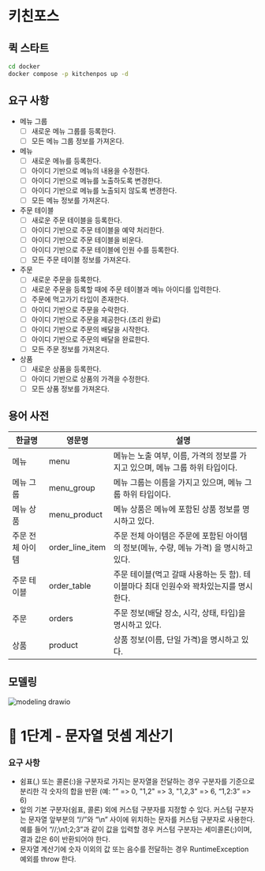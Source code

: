 # 키친포스

## 퀵 스타트

```sh
cd docker
docker compose -p kitchenpos up -d
```

## 요구 사항

- 메뉴 그룹
  - [ ] 새로운 메뉴 그룹를 등록한다.
  - [ ] 모든 메뉴 그룹 정보를 가져온다.

- 메뉴
    - [ ] 새로운 메뉴를 등록한다.
    - [ ] 아이디 기반으로 메뉴의 내용을 수정한다.
    - [ ] 아이디 기반으로 메뉴를 노출하도록 변경한다.
    - [ ] 아이디 기반으로 메뉴를 노출되지 않도록 변경한다.
    - [ ] 모든 메뉴 정보를 가져온다.
  
- 주문 테이블
    - [ ] 새로운 주문 테이블을 등록한다.
    - [ ] 아이디 기반으로 주문 테이블을 예약 처리한다.
    - [ ] 아이디 기반으로 주문 테이블을 비운다.
    - [ ] 아이디 기반으로 주문 테이블에 인원 수를 등록한다.
    - [ ] 모든 주문 테이블 정보를 가져온다.

- 주문
    - [ ] 새로운 주문을 등록한다.
    - [ ] 새로운 주문을 등록할 때에 주문 테이블과 메뉴 아이디를 입력한다.
    - [ ] 주문에 먹고가기 타입이 존재한다.
    - [ ] 아이디 기반으로 주문을 수락한다.
    - [ ] 아이디 기반으로 주문을 제공한다.(조리 완료)
    - [ ] 아이디 기반으로 주문의 배달을 시작한다.
    - [ ] 아이디 기반으로 주문의 배달을 완료한다.
    - [ ] 모든 주문 정보를 가져온다.

- 상품
    - [ ] 새로운 상품을 등록한다.
    - [ ] 아이디 기반으로 상품의 가격을 수정한다.
    - [ ] 모든 상품 정보를 가져온다.
  
## 용어 사전

| 한글명 | 영문명 | 설명 |
| --- | --- | --- |
| 메뉴 | menu  | 메뉴는 노출 여부, 이름, 가격의 정보를 가지고 있으며, 메뉴 그룹 하위 타입이다.  |
| 메뉴 그룹 | menu_group  | 메뉴 그룹는 이름을 가지고 있으며, 메뉴 그룹 하위 타입이다.  |
| 메뉴 상품 | menu_product  | 메뉴 상품은 메뉴에 포함된 상품 정보를 명시하고 있다.   |
| 주문 전체 아이템 | order_line_item  | 주문 전체 아이템은 주문에 포함된 아이템의 정보(메뉴, 수량, 메뉴 가격) 을 명시하고 있다. |
| 주문 테이블 | order_table  |주문 테이블(먹고 갈때 사용하는 듯 함). 테이블마다 최대 인원수와 꽉차있는지를 명시한다. |
| 주문 | orders  |주문 정보(배달 장소, 시각, 상태, 타입)을 명시하고 있다.|
| 상품 | product  | 상품 정보(이름, 단일 가격)을 명시하고 있다. |

## 모델링
![modeling drawio](https://github.com/next-step/ddd-legacy/assets/58926619/59ef3f82-8699-4401-a4d6-cd737515ade2)


# 🚀 1단계 - 문자열 덧셈 계산기

### 요구 사항

- 쉼표(,) 또는 콜론(:)을 구분자로 가지는 문자열을 전달하는 경우 구분자를 기준으로 분리한 각 숫자의 합을 반환 (예: “” => 0, "1,2" => 3, "1,2,3" => 6, “1,2:3” => 6)
- 앞의 기본 구분자(쉼표, 콜론) 외에 커스텀 구분자를 지정할 수 있다. 커스텀 구분자는 문자열 앞부분의 “//”와 “\n” 사이에 위치하는 문자를 커스텀 구분자로 사용한다. 예를 들어 “//;\n1;2;3”과 같이 값을 입력할 경우 커스텀 구분자는 세미콜론(;)이며, 결과 값은 6이 반환되어야 한다.
- 문자열 계산기에 숫자 이외의 값 또는 음수를 전달하는 경우 RuntimeException 예외를 throw 한다.
